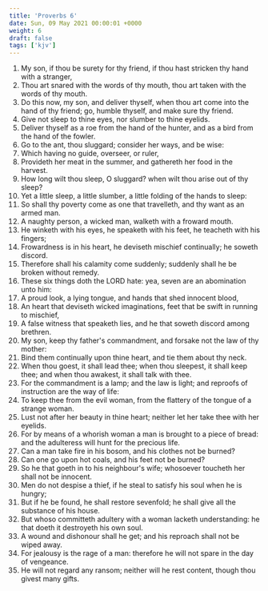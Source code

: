 ```yaml
---
title: 'Proverbs 6'
date: Sun, 09 May 2021 00:00:01 +0000
weight: 6
draft: false
tags: ['kjv'] 
---
```


1. My son, if thou be surety for thy friend, if thou hast stricken thy hand with a stranger,
2. Thou art snared with the words of thy mouth, thou art taken with the words of thy mouth.
3. Do this now, my son, and deliver thyself, when thou art come into the hand of thy friend; go, humble thyself, and make sure thy friend.
4. Give not sleep to thine eyes, nor slumber to thine eyelids.
5. Deliver thyself as a roe from the hand of the hunter, and as a bird from the hand of the fowler.
6. Go to the ant, thou sluggard; consider her ways, and be wise:
7. Which having no guide, overseer, or ruler,
8. Provideth her meat in the summer, and gathereth her food in the harvest.
9. How long wilt thou sleep, O sluggard? when wilt thou arise out of thy sleep?
10. Yet a little sleep, a little slumber, a little folding of the hands to sleep:
11. So shall thy poverty come as one that travelleth, and thy want as an armed man.
12. A naughty person, a wicked man, walketh with a froward mouth.
13. He winketh with his eyes, he speaketh with his feet, he teacheth with his fingers;
14. Frowardness is in his heart, he deviseth mischief continually; he soweth discord.
15. Therefore shall his calamity come suddenly; suddenly shall he be broken without remedy.
16. These six things doth the LORD hate: yea, seven are an abomination unto him:
17. A proud look, a lying tongue, and hands that shed innocent blood,
18. An heart that deviseth wicked imaginations, feet that be swift in running to mischief,
19. A false witness that speaketh lies, and he that soweth discord among brethren.
20. My son, keep thy father's commandment, and forsake not the law of thy mother:
21. Bind them continually upon thine heart, and tie them about thy neck.
22. When thou goest, it shall lead thee; when thou sleepest, it shall keep thee; and when thou awakest, it shall talk with thee.
23. For the commandment is a lamp; and the law is light; and reproofs of instruction are the way of life:
24. To keep thee from the evil woman, from the flattery of the tongue of a strange woman.
25. Lust not after her beauty in thine heart; neither let her take thee with her eyelids.
26. For by means of a whorish woman a man is brought to a piece of bread: and the adulteress will hunt for the precious life.
27. Can a man take fire in his bosom, and his clothes not be burned?
28. Can one go upon hot coals, and his feet not be burned?
29. So he that goeth in to his neighbour's wife; whosoever toucheth her shall not be innocent.
30. Men do not despise a thief, if he steal to satisfy his soul when he is hungry;
31. But if he be found, he shall restore sevenfold; he shall give all the substance of his house.
32. But whoso committeth adultery with a woman lacketh understanding: he that doeth it destroyeth his own soul.
33. A wound and dishonour shall he get; and his reproach shall not be wiped away.
34. For jealousy is the rage of a man: therefore he will not spare in the day of vengeance.
35. He will not regard any ransom; neither will he rest content, though thou givest many gifts.
